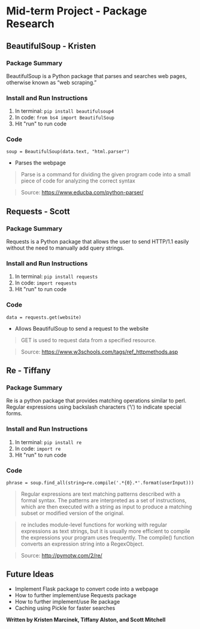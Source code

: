 # Mid-term Project - Package Research


## BeautifulSoup - Kristen
### Package Summary

BeautifulSoup is a Python package that parses and searches web pages, otherwise known as “web scraping.”

### Install and Run Instructions

1. In terminal: `pip install beautifulsoup4`
2. In code: `from bs4 import BeautifulSoup`
3. Hit "run" to run code

### Code

`soup = BeautifulSoup(data.text, "html.parser")`
- Parses the webpage
> Parse is a command for dividing the given program code into a small piece of code for analyzing the correct syntax 

> Source: https://www.educba.com/python-parser/

## Requests - Scott
### Package Summary

Requests is a Python package that allows the user to send HTTP/1.1 easily without the need to manually add query strings.

### Install and Run Instructions

1. In terminal: `pip install requests`
2. In code: `import requests`
3. Hit "run" to run code

### Code

`data = requests.get(website) `
- Allows BeautifulSoup to send a request to the website
> GET is used to request data from a specified resource.

> Source: https://www.w3schools.com/tags/ref_httpmethods.asp 

## Re - Tiffany
### Package Summary

Re is a python package that provides matching operations similar to perl. Regular expressions using backslash characters (‘\’) to indicate special forms.

### Install and Run Instructions

1. In terminal: `pip install re`
2. In code: `import re`
3. Hit "run" to run code

### Code

`phrase = soup.find_all(string=re.compile('.*{0}.*'.format(userInput)))`
> Regular expressions are text matching patterns described with a formal syntax. The patterns are interpreted as a set of instructions, which are then executed with a string as input to produce a matching subset or modified version of the original.

> re includes module-level functions for working with regular expressions as text strings, but it is usually more efficient to compile the expressions your program uses frequently. The compile() function converts an expression string into a RegexObject.

> Source: http://pymotw.com/2/re/

## Future Ideas

- Implement Flask package to convert code into a webpage
- How to further implement/use Requests package
- How to further implement/use Re package
- Caching using Pickle for faster searches

**Written by Kristen Marcinek, Tiffany Alston, and Scott Mitchell**
